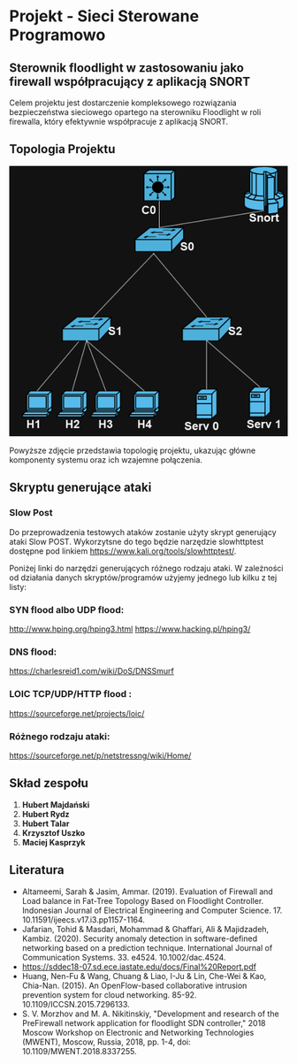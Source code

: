 # Projekt - Sieci Sterowane Programowo

## Sterownik floodlight w zastosowaniu jako firewall współpracujący z aplikacją SNORT 

Celem projektu jest dostarczenie kompleksowego rozwiązania bezpieczeństwa sieciowego opartego na sterowniku Floodlight w roli firewalla, który efektywnie współpracuje z aplikacją SNORT. 

## Topologia Projektu

![Topologia Projektu](topologia_floodlight_snort.png)

Powyższe zdjęcie przedstawia topologię projektu, ukazując główne komponenty systemu oraz ich wzajemne połączenia.

## Skryptu generujące ataki

### Slow Post
Do przeprowadzenia testowych ataków zostanie użyty skrypt generujący ataki Slow POST. Wykorzytsne do tego będzie narzędzie slowhttptest dostępne pod linkiem https://www.kali.org/tools/slowhttptest/.

Poniżej linki do narzędzi generujących różnego rodzaju ataki. W zależności od działania danych skryptów/programów użyjemy jednego lub kilku z tej listy:
### SYN flood albo UDP flood:
http://www.hping.org/hping3.html 
https://www.hacking.pl/hping3/

### DNS flood:
https://charlesreid1.com/wiki/DoS/DNSSmurf
### LOIC TCP/UDP/HTTP flood : 
https://sourceforge.net/projects/loic/ 
### Różnego rodzaju ataki: 
https://sourceforge.net/p/netstressng/wiki/Home/
## Skład zespołu

1. **Hubert Majdański**
2. **Hubert Rydz**
3. **Hubert Talar**
4. **Krzysztof Uszko**
5. **Maciej Kasprzyk**

## Literatura

- Altameemi, Sarah & Jasim, Ammar. (2019). Evaluation of Firewall and Load balance in Fat-Tree Topology Based on Floodlight Controller. Indonesian Journal of Electrical Engineering and Computer Science. 17. 10.11591/ijeecs.v17.i3.pp1157-1164. 
- Jafarian, Tohid & Masdari, Mohammad & Ghaffari, Ali & Majidzadeh, Kambiz. (2020). Security anomaly detection in software-defined networking based on a prediction technique. International Journal of Communication Systems. 33. e4524. 10.1002/dac.4524.
- https://sddec18-07.sd.ece.iastate.edu/docs/Final%20Report.pdf  
- Huang, Nen-Fu & Wang, Chuang & Liao, I-Ju & Lin, Che-Wei & Kao, Chia-Nan. (2015). An OpenFlow-based collaborative intrusion prevention system for cloud networking. 85-92. 10.1109/ICCSN.2015.7296133. 
- S. V. Morzhov and M. A. Nikitinskiy, "Development and research of the PreFirewall network application for floodlight SDN controller," 2018 Moscow Workshop on Electronic and Networking Technologies (MWENT), Moscow, Russia, 2018, pp. 1-4, doi: 10.1109/MWENT.2018.8337255. 

